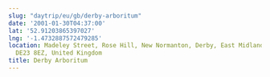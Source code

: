```yaml
---
slug: "daytrip/eu/gb/derby-arboritum"
date: '2001-01-30T04:37:00'
lat: '52.91203865397027'
lng: '-1.4732887572479285'
location: Madeley Street, Rose Hill, New Normanton, Derby, East Midlands, England,
  DE23 8EZ, United Kingdom
title: Derby Arboritum
---
```



